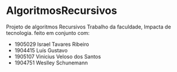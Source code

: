 # AlgoritmosRecursivos
Projeto de algoritmos Recursivos Trabalho da faculdade, Impacta de tecnologia. feito em conjunto com: 
- 1905029 Israel Tavares Ribeiro
- 1904415 Luís Gustavo
- 1905107 Vinicius Veloso dos Santos
- 1904751 Weslley Schunemann

